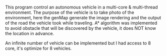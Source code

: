This program control an autonomous vehicle in a multi-core & multi-thread environment.
The purpose of the vehicle is to take photo of the environment, here the genMap generate the image rendering and the output of the road the vehicle took while traveling.
A* algorithm was implemented to avoid obstacle that will be discovered by the vehicle, it does NOT know the location in advance. 

An infinite number of vehicle can be implemented but I had access to 8 core, it's optimize for 8 vehicles.
